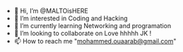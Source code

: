 - 👋 Hi, I’m @MALTOisHERE
- 👀 I’m interested in Coding and Hacking
- 🌱 I’m currently learning Networking and programation 
- 💞️ I’m looking to collaborate on Love hhhhh JK !
- 📫 How to reach me "mohammed.ouaarab@gmail.com"

<!---
MALTOisHERE/MALTOisHERE is a ✨ special ✨ repository because its `README.md` (this file) appears on your GitHub profile.
You can click the Preview link to take a look at your changes.
--->
